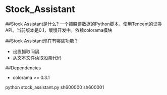 ﻿Stock_Assistant
===============
##Stock Assistant是什么?
一个抓股票数据的Python脚本，使用Tencent的证券API。当前版本是0.1，缓慢开发中。依赖colorama模块


##Stock Assistant现在有哪些功能？

* 设置抓取间隔
* 从文本文件读取股票代码

##Dependencies

* colorama	>=	0.3.1

python stock_assistant.py sh600000 sh600001
